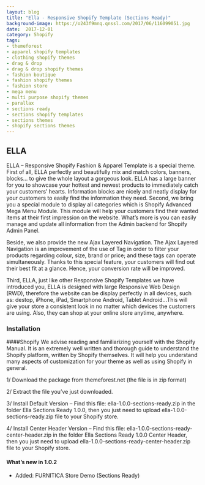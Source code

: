 ```yaml
---
layout: blog
title: "Ella - Responsive Shopify Template (Sections Ready)"
background-image: https://o243f9mnq.qnssl.com/2017/06/116099051.jpg
date:  2017-12-01
category: Shopify
tags:
- themeforest
- apparel shopify templates
- clothing shopify themes
- drag & drop
- drag & drop shopify themes
- fashion boutique
- fashion shopify themes
- fashion store
- mega menu
- multi purpose shopify themes
- parallax
- sections ready
- sections shopify templates
- sections themes
- shopify sections themes
---
```

 
## ELLA
 
ELLA – Responsive Shopify Fashion & Apparel Template is a special theme. First of all, ELLA perfectly and beautifully mix and match colors, banners, blocks… to give the whole layout a gorgeous look. ELLA has a large banner for you to showcase your hottest and newest products to immediately catch your customers’ hearts. Information blocks are nicely and neatly display for your customers to easily find the information they need.
Second, we bring you a special module to display all categories which is Shopify Advanced Mega Menu Module. This module will help your customers find their wanted items at their first impression on the website. What’s more is you can easily manage and update all information from the Admin backend for Shopify Admin Panel.

Beside, we also provide the new Ajax Layered Navigation. The Ajax Layered Navigation is an improvement of the use of Tag in order to filter your products regarding colour, size, brand or price; and these tags can operate simultaneously. Thanks to this special feature, your customers will find out their best fit at a glance. Hence, your conversion rate will be improved.

Third, ELLA, just like other Responsive Shopify Templates we have introduced you, ELLA is designed with large Responsive Web Design (RWD), therefore the website can be display perfectly in all devices, such as: destop, iPhone, iPad, Smartphone Android, Tablet Android…This will give your store a consistent look in no matter which devices the customers are using. Also, they can shop at your online store anytime, anywhere.

### Installation

####Shopify
We advise reading and familiarizing yourself with the Shopify Manual. It is an extremely well written and thorough guide to understand the Shopify platform, written by Shopify themselves. It will help you understand many aspects of customization for your theme as well as using Shopify in general.

1/ Download the package from themeforest.net (the file is in zip format)

2/ Extract the file you’ve just downloaded.

3/ Install Default Version – Find this file: ella-1.0.0-sections-ready.zip in the folder Ella Sections Ready 1.0.0, then you just need to upload ella-1.0.0-sections-ready.zip file to your Shopify store.

4/ Install Center Header Version – Find this file: ella-1.0.0-sections-ready-center-header.zip in the folder Ella Sections Ready 1.0.0 Center Header, then you just need to upload ella-1.0.0-sections-ready-center-header.zip file to your Shopify store.

#### What’s new in 1.0.2

+ Added: FURNITICA Store Demo (Sections Ready)


